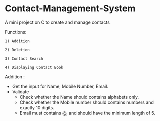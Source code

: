 # Contact-Management-System
A mini project on C to create and manage contacts

Functions: 

    1) Addition 
    
    2) Deletion
    
    3) Contact Search
    
    4) Displaying Contact Book
    
Addition :

* Get the input for Name, Mobile Number, Email.
* Validate 
  * Check whether the Name should contains alphabets only.
  * Check whether the Mobile number should contains numbers and exactly 10 digits.
  * Email must contains @, and should have the minimum length of 5.
